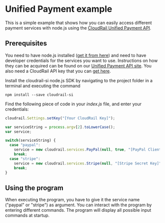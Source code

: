 # Unified Payment example

This is a simple example that shows how you can easily access different payment services with node.js using the [CloudRail Unified Payment API](https://cloudrail.com/integrations/interfaces/Payment;platformId=Nodejs).

## Prerequisites

You need to have node.js installed ([get it from here](http://nodejs.org/)) and need to have developer credentials for the services you want to use. Instructions on how they can be acquired can be found on our [Unified Payment API site](https://cloudrail.com/integrations/interfaces/Payment;platformId=Nodejs). You also need a CloudRail API key that you can [get here](https://cloudrail.com/signup).

Install the cloudrail-si node.js SDK by navigating to the project folder in a terminal and executing the command

```
npm install --save cloudrail-si
```

Find the following piece of code in your *index.js* file, and enter your credentials:

```javascript
cloudrail.Settings.setKey("[Your CloudRail Key]");

var serviceString = process.argv[2].toLowerCase();
var service;

switch(serviceString) {
  case "paypal":
    service = new cloudrail.services.PayPal(null, true, "[PayPal Client Identifier]", "[PayPal Client Secret]");
    break;
  case "stripe":
    service = new cloudrail.services.Stripe(null, "[Stripe Secret Key]");
    break;
}
```

## Using the program

When executing the program, you have to give it the service name ("paypal" or "stripe") as argument.
You can interact with the program by entering different commands. The program will display all possible input commands at startup.